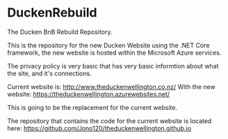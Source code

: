 # DuckenRebuild
The Ducken BnB Rebuild Repository.

This is the repository for the new Ducken Website using the .NET Core framework, the new website is hosted within the Microsoft Azure services.

The privacy policy is very basic that has very basic informtion about what the site, and it's connections.

Current website is: http://www.theduckenwellington.co.nz/
With the new website: https://theduckenwellington.azurewebsites.net/

This is going to be the replacement for the current website.

The repository that contains the code for the current website is located here: https://github.com/Jono120/theduckenwellington.github.io
